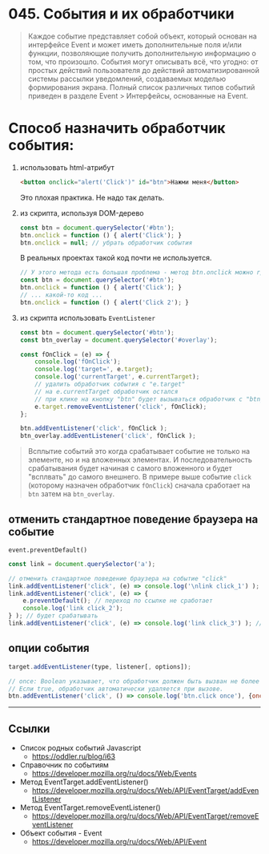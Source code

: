 # 045. События и их обработчики

> Каждое событие представляет собой объект, который основан на интерфейсе Event и может иметь дополнительные поля и/или функции, позволяющие получить дополнительную информацию о том, что произошло. События могут описывать всё, что угодно: от простых действий пользователя до действий автоматизированной системы рассылки уведомлений, создаваемых моделью формирования экрана. Полный список различных типов событий приведен в разделе Event > Интерфейсы, основанные на Event.

# Способ назначить обработчик события:
1. использовать html-атрибут
	```html
	<button onclick="alert('Click')" id="btn">Нажми меня</button>
	```
	Это плохая практика. Не надо так делать.

2. из скрипта, используя DOM-дерево
	```javascript
	const btn = document.querySelector('#btn');
	btn.onclick = function () { alert('Click'); }
	btn.onclick = null; // убрать обработчик события
	```
	В реальных проектах такой код почти не используется.
	```javascript
	// У этого метода есть большая проблема - метод btn.onclick можно где-то переопределить и будет работать только последний обработчик:
	const btn = document.querySelector('#btn');
	btn.onclick = function () { alert('Click'); }
	// ... какой-то код ...
	btn.onclick = function () { alert('Click 2'); }
	```

3. из скрипта использовать `EventListener`
	```javascript
	const btn = document.querySelector('#btn');
	const btn_overlay = document.querySelector('#overlay');

	const fOnClick = (e) => {
		console.log('fOnClick');
		console.log('target=', e.target);
		console.log('currentTarget', e.currentTarget);
		// удалить обработчик события с "e.target"
		// на e.currentTarget обработчик остался
		// при клике на кнопку "btn" будет вызываться обработчик с "btn_overlay" до тех пор, пока не кликнем на элемент "btn_overlay"
		e.target.removeEventListener('click', fOnClick);
	};

	btn.addEventListener('click', fOnClick );
	btn_overlay.addEventListener('click', fOnClick );
	```
> Всплытие событий это когда срабатывает событие не только на элементе, но и на вложенных элементах. И последовательность срабатывания будет начиная с самого вложенного и будет "всплвать" до самого внешнего. В примере выше событие `click` (которому назначен обработчик `fOnClick`) сначала сработает на `btn` затем на `btn_overlay`.

## отменить стандартное поведение браузера на событие

	event.preventDefault()

```javascript
const link = document.querySelector('a');

// отменить стандартное поведение браузера на событие "click"
link.addEventListener('click', (e) => console.log('\nlink click_1') ); // будет срабатывать
link.addEventListener('click', (e) => {
	e.preventDefault(); // переход по ссылке не сработает
	console.log('link click_2');
} ); // будет срабатывать
link.addEventListener('click', (e) => console.log('link click_3') ); // будет срабатывать
```

## опции события

```javascript
target.addEventListener(type, listener[, options]);

// once: Boolean указывает, что обработчик должен быть вызван не более одного раза после добавления. 
// Если true, обработчик автоматически удаляется при вызове.
btn.addEventListener('click', () => console.log('btn.click once'), {once: true} );
```

---

## Ссылки

- Список родных событий Javascript
	- https://oddler.ru/blog/i63
- Справочник по событиям
	- https://developer.mozilla.org/ru/docs/Web/Events
- Метод EventTarget.addEventListener()
	- https://developer.mozilla.org/ru/docs/Web/API/EventTarget/addEventListener
- Метод EventTarget.removeEventListener()
	- https://developer.mozilla.org/ru/docs/Web/API/EventTarget/removeEventListener
- Объект события - Event
	- https://developer.mozilla.org/ru/docs/Web/API/Event
